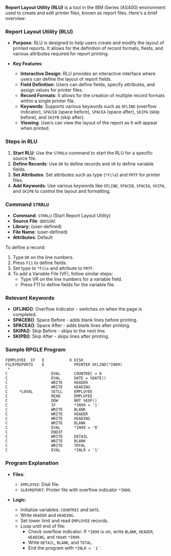 **Report Layout Utility (RLU)** is a tool in the IBM iSeries (AS400) environment used to create and edit printer files, known as report files. Here's a brief overview:

### Report Layout Utility (RLU)

- **Purpose**: RLU is designed to help users create and modify the layout of printed reports. It allows for the definition of record formats, fields, and various attributes required for report printing.
  
- **Key Features**:
  - **Interactive Design**: RLU provides an interactive interface where users can define the layout of report fields.
  - **Field Definition**: Users can define fields, specify attributes, and assign values for printer files.
  - **Record Formats**: It allows for the creation of multiple record formats within a single printer file.
  - **Keywords**: Supports various keywords such as `OFLIND` (overflow indicator), `SPACEB` (space before), `SPACEA` (space after), `SKIPA` (skip before), and `SKIPB` (skip after).
  - **Viewing**: Users can view the layout of the report as it will appear when printed.

### Steps in RLU
1. **Start RLU**: Use the `STRRLU` command to start the RLU for a specific source file.
2. **Define Records**: Use `DR` to define records and `VR` to define variable fields.
3. **Set Attributes**: Set attributes such as type (`*File`) and `PRTF` for printer files.
4. **Add Keywords**: Use various keywords like `OFLIND`, `SPACEB`, `SPACEA`, `SKIPA`, and `SKIPB` to control the layout and formatting.



### Command `STRRLU`
- **Command**: `STRRLU` (Start Report Layout Utility)
- **Source File**: `QDDSSRC`
- **Library**: (user-defined)
- **File Name**: (user-defined)
- **Attributes**: Default

To define a record:
1. Type `DR` on the line numbers.
2. Press `F11` to define fields.
3. Set type to `*File` and attribute to `PRTF`.
4. To add a Variable File (VF), follow similar steps:
    - Type VR on the line numbers for a variable field.
    - Press F11 to define fields for the variable file.

### Relevant Keywords
- **OFLIND()**: Overflow Indicator - switches on when the page is completed.
- **SPACEB()**: Space Before - adds blank lines before printing.
- **SPACEA()**: Space After - adds blank lines after printing.
- **SKIPA()**: Skip Before - skips to the next line.
- **SKIPB()**: Skip After - skips lines after printing.

### Sample RPGLE Program

```rpg
FEMPLOYEE  IF   E           K DISK                            
FSLRYREPORTO    E             PRINTER OFLIND(*IN99)           
 *                                                            
C                   EVAL      COUNTREC = 0                    
C                   EVAL      DATE = %DATE()                  
C                   WRITE     HEADER                          
C                   WRITE     HEADING                         
C     *LOVAL        SETLL     EMPLOYEE                        
C                   READ      EMPLOYEE                        
C                   DOW       NOT %EOF()                      
C                   IF        *IN99 = '1'                     
C                   WRITE     BLANK                           
C                   WRITE     HEADER                          
C                   WRITE     HEADING                         
C                   WRITE     BLANK                           
C                   EVAL      *IN99 = '0'                     
C                   ENDIF                                     
C                   WRITE     DETAIL                          
C                   WRITE     BLANK                           
C                   WRITE     TOTAL            
C                   EVAL      *INLR = '1'      
```

### Program Explanation
- **Files**:
  - `EMPLOYEE`: Disk file.
  - `SLRYREPORT`: Printer file with overflow indicator `*IN99`.

- **Logic**:
  - Initialize variables: `COUNTREC` and `DATE`.
  - Write `HEADER` and `HEADING`.
  - Set lower limit and read `EMPLOYEE` records.
  - Loop until end of file:
    - Check overflow indicator: If `*IN99` is on, write `BLANK`, `HEADER`, `HEADING`, and reset `*IN99`.
    - Write `DETAIL`, `BLANK`, and `TOTAL`.
    - End the program with `*INLR = '1'`.



